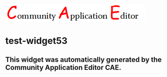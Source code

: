![CAE](https://github.com/CAE-Community-Application-Editor/application-test-application53/blob/gh-pages/frontendComponent-test-widget53/img/logo.png)  

test-widget53
===================


This widget was automatically generated by the Community Application Editor CAE.  
---------------
